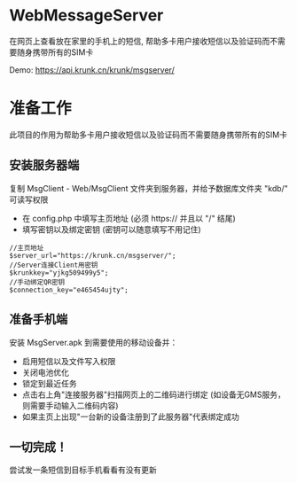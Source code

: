 # WebMessageServer
在网页上查看放在家里的手机上的短信, 帮助多卡用户接收短信以及验证码而不需要随身携带所有的SIM卡

Demo: <a href="https://api.krunk.cn/krunk/msgserver/">https://api.krunk.cn/krunk/msgserver/</a>

# 准备工作
此项目的作用为帮助多卡用户接收短信以及验证码而不需要随身携带所有的SIM卡

## 安装服务器端
复制 MsgClient - Web/MsgClient 文件夹到服务器，并给予数据库文件夹 "kdb/" 可读写权限
- 在 config.php 中填写主页地址 (必须 https:// 并且以 "/" 结尾)
- 填写密钥以及绑定密钥 (密钥可以随意填写不用记住)

```
//主页地址
$server_url="https://krunk.cn/msgserver/";
//Server连接Client用密钥
$krunkkey="yjkg509499y5";
//手动绑定QR密钥
$connection_key="e465454ujty";
```

## 准备手机端
安装 MsgServer.apk 到需要使用的移动设备并：
- 启用短信以及文件写入权限
- 关闭电池优化
- 锁定到最近任务
- 点击右上角"连接服务器"扫描网页上的二维码进行绑定 (如设备无GMS服务，则需要手动输入二维码内容)
- 如果主页上出现"一台新的设备注册到了此服务器"代表绑定成功

## 一切完成！
尝试发一条短信到目标手机看看有没有更新
